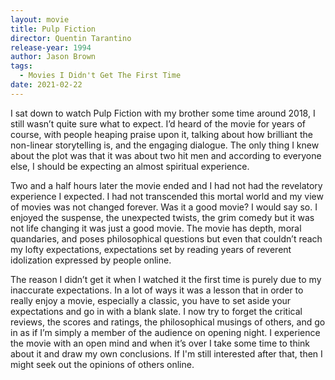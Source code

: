 ```yaml
---
layout: movie
title: Pulp Fiction
director: Quentin Tarantino
release-year: 1994
author: Jason Brown
tags:
  - Movies I Didn't Get The First Time
date: 2021-02-22
---
```

I sat down to watch Pulp Fiction with my brother some time around 2018, I still wasn’t quite sure what to expect. I’d heard of the movie for years of course, with people heaping praise upon it, talking about how brilliant the non-linear storytelling is, and the engaging dialogue. The only thing I knew about the plot was that it was about two hit men and according to everyone else, I should be expecting an almost spiritual experience.

Two and a half hours later the movie ended and I had not had the revelatory experience I expected. I had not transcended this mortal world and my view of movies was not changed forever. Was it a good movie? I would say so. I enjoyed the suspense, the unexpected twists, the grim comedy but it was not life changing it was just a good movie. The movie has depth, moral quandaries, and poses philosophical questions but even that couldn’t reach my lofty expectations, expectations set by reading years of reverent idolization expressed by people online.

The reason I didn’t get it when I watched it the first time is purely due to my inaccurate expectations. In a lot of ways it was a lesson that in order to really enjoy a movie, especially a classic, you have to set aside your expectations and go in with a blank slate. I now try to forget the critical reviews, the scores and ratings, the philosophical musings of others, and go in as if I’m simply a member of the audience on opening night. I experience the movie with an open mind and when it’s over I take some time to think about it and draw my own conclusions. If I'm still interested after that, then I might seek out the opinions of others online.
